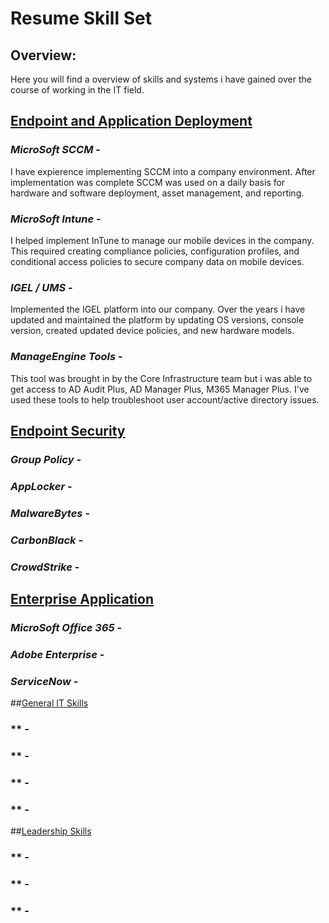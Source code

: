 # Resume Skill Set

## Overview:
Here you will find a overview of skills and systems i have gained over the course of working in the IT field.

## <ins>Endpoint and Application Deployment</ins>
### *MicroSoft SCCM* - 
I have expierence implementing SCCM into a company environment. After implementation was complete SCCM was used on a daily basis for hardware and software deployment, asset management, and reporting.
### *MicroSoft Intune* - 
I helped implement InTune to manage our mobile devices in the company. This required creating compliance policies, configuration profiles, and conditional access policies to secure company data on mobile devices.
### *IGEL / UMS* - 
Implemented the IGEL platform into our company. Over the years i have updated and maintained the platform by updating OS versions, console version, created updated device policies, and new hardware models.
### *ManageEngine Tools* - 
This tool was brought in by the Core Infrastructure team but i was able to get access to AD Audit Plus, AD Manager Plus, M365 Manager Plus. I've used these tools to help troubleshoot user account/active directory issues.

## <ins>Endpoint Security</ins>
### *Group Policy* - 
### *AppLocker* - 
### *MalwareBytes* - 
### *CarbonBlack* - 
### *CrowdStrike* - 

## <ins>Enterprise Application</ins>
### *MicroSoft Office 365* - 
### *Adobe Enterprise* - 
### *ServiceNow* -

##<ins>General IT Skills</ins>
### ** -
### ** -
### ** -
### ** -

##<ins>Leadership Skills</ins>
### ** -
### ** -
### ** -

